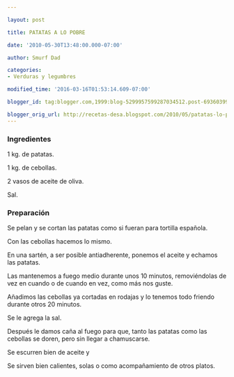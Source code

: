 ```yaml
---

layout: post

title: PATATAS A LO POBRE

date: '2010-05-30T13:48:00.000-07:00'

author: Smurf Dad

categories:
- Verduras y legumbres

modified_time: '2016-03-16T01:53:14.609-07:00'

blogger_id: tag:blogger.com,1999:blog-5299957599287034512.post-6936039963292531328

blogger_orig_url: http://recetas-desa.blogspot.com/2010/05/patatas-lo-pobre.html
---
```


<h3>Ingredientes</h3>

1 kg. de patatas.

1 kg. de cebollas.

2 vasos de aceite de oliva.

Sal.

<h3>Preparación</h3>

Se pelan y se cortan las patatas como si fueran para tortilla española.

Con las cebollas hacemos lo mismo.

En una sartén, a ser posible antiadherente, ponemos el aceite y echamos las patatas.

Las mantenemos a fuego medio durante unos 10 minutos, removiéndolas de vez en cuando o de cuando en vez, como más nos guste.

Añadimos las cebollas ya cortadas en rodajas y lo tenemos todo friendo durante otros 20 minutos.

Se le agrega la sal.

Después le damos caña al fuego para que, tanto las patatas como las cebollas se doren, pero sin llegar a chamuscarse.

Se escurren bien de aceite y

Se sirven bien calientes, solas o como acompañamiento de otros platos.